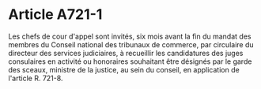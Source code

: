 # Article A721-1

Les chefs de cour d'appel sont invités, six mois avant la fin du mandat des membres du Conseil national des tribunaux de commerce, par circulaire du directeur des services judiciaires, à recueillir les candidatures des juges consulaires en activité ou honoraires souhaitant être désignés par le garde des sceaux, ministre de la justice, au sein du conseil, en application de l'article R. 721-8.
